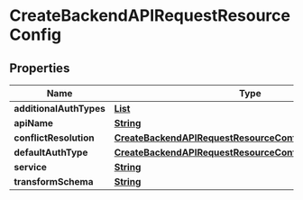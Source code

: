 

# CreateBackendAPIRequestResourceConfig


## Properties

| Name | Type | Description | Notes |
|------------ | ------------- | ------------- | -------------|
|**additionalAuthTypes** | [**List**](List.md) |  |  [optional] |
|**apiName** | [**String**](String.md) |  |  [optional] |
|**conflictResolution** | [**CreateBackendAPIRequestResourceConfigConflictResolution**](CreateBackendAPIRequestResourceConfigConflictResolution.md) |  |  [optional] |
|**defaultAuthType** | [**CreateBackendAPIRequestResourceConfigDefaultAuthType**](CreateBackendAPIRequestResourceConfigDefaultAuthType.md) |  |  [optional] |
|**service** | [**String**](String.md) |  |  [optional] |
|**transformSchema** | [**String**](String.md) |  |  [optional] |



